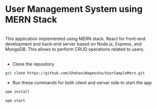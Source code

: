 <h1>User Management System using MERN Stack</h1>
<br/>
This application implemented using MERN stack. React for front-end development and back-end server based on Node.js, Express, and MongoDB. This allows to perform CRUD operations related to users.
<br/><br/>

* Clone the repository
```sh
git clone https://github.com/ShehaniWageesha/UserSampleMern.git
```

* Run these commands for both client and server side to start the app

```sh
npm install
```

```sh
npm start
```
